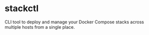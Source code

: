 # stackctl

CLI tool to deploy and manage your Docker Compose stacks across multiple hosts from a single place.
